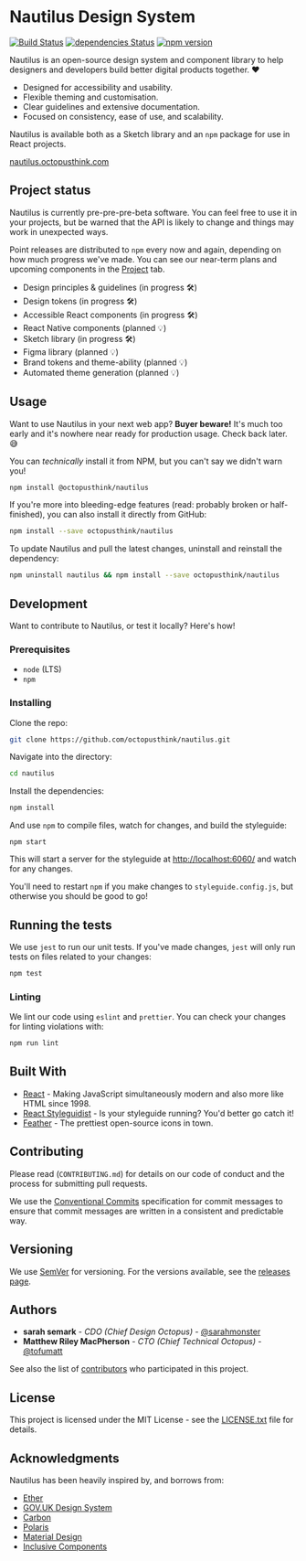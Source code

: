 # Nautilus Design System

[![Build Status](https://github.com/octopusthink/nautilus/workflows/Tests/badge.svg?branch=master)](https://github.com/octopusthink/nautilus/actions)
[![dependencies Status](https://david-dm.org/octopusthink/nautilus/status.svg)](https://david-dm.org/octopusthink/nautilus)
[![npm version](https://badge.fury.io/js/%40octopusthink%2Fnautilus.svg)](https://www.npmjs.com/package/@octopusthink/nautilus)

Nautilus is an open-source design system and component library to help designers and developers build better digital products together. ❤️

- Designed for accessibility and usability.
- Flexible theming and customisation.
- Clear guidelines and extensive documentation.
- Focused on consistency, ease of use, and scalability.

Nautilus is available both as a Sketch library and an `npm` package for use in React projects.

[nautilus.octopusthink.com](https://nautilus.octopusthink.com/)

## Project status

Nautilus is currently pre-pre-pre-beta software. You can feel free to use it in your projects, but be warned that the API is likely to change and things may work in unexpected ways.

Point releases are distributed to `npm` every now and again, depending on how much progress we've made. You can see our near-term plans and upcoming components in the [Project](https://github.com/octopusthink/nautilus/projects) tab.

- Design principles & guidelines (in progress 🛠)
- Design tokens (in progress 🛠)
- Accessible React components (in progress 🛠)
- React Native components (planned 💡)
- Sketch library (in progress 🛠)
- Figma library (planned 💡)
- Brand tokens and theme-ability (planned 💡)
- Automated theme generation (planned 💡)

## Usage

Want to use Nautilus in your next web app? **Buyer beware!** It's much too early and it's nowhere near ready for production usage. Check back later. 😅

You can _technically_ install it from NPM, but you can't say we didn't warn you!

```bash
npm install @octopusthink/nautilus
```

If you're more into bleeding-edge features (read: probably broken or half-finished), you can also install it directly from GitHub:

```bash
npm install --save octopusthink/nautilus
```

To update Nautilus and pull the latest changes, uninstall and reinstall the dependency:

```bash
npm uninstall nautilus && npm install --save octopusthink/nautilus
```

## Development

Want to contribute to Nautilus, or test it locally? Here's how!

### Prerequisites

- `node` (LTS)
- `npm`

### Installing

Clone the repo:

```bash
git clone https://github.com/octopusthink/nautilus.git
```

Navigate into the directory:

```bash
cd nautilus
```

Install the dependencies:

```bash
npm install
```

And use `npm` to compile files, watch for changes, and build the styleguide:

`npm start`

This will start a server for the styleguide at [http://localhost:6060/](http://localhost:6060/) and watch for any changes.

You'll need to restart `npm` if you make changes to `styleguide.config.js`, but otherwise you should be good to go!

## Running the tests

We use `jest` to run our unit tests. If you've made changes, `jest` will only run tests on files related to your changes:

```bash
npm test
```

### Linting

We lint our code using `eslint` and `prettier`. You can check your changes for linting violations with:

```bash
npm run lint
```

## Built With

- [React](https://reactjs.org/) - Making JavaScript simultaneously modern and also more like HTML since 1998.
- [React Styleguidist](https://react-styleguidist.js.org) - Is your styleguide running? You'd better go catch it!
- [Feather](https://feathericons.com/) - The prettiest open-source icons in town.

## Contributing

Please read (`CONTRIBUTING.md`) for details on our code of conduct and the process for submitting pull requests.

We use the [Conventional Commits](https://www.conventionalcommits.org/) specification for commit messages to ensure that commit messages are written in a consistent and predictable way.

## Versioning

We use [SemVer](http://semver.org/) for versioning. For the versions available, see the [releases page](https://github.com/octopusthink/nautilus/releases).

## Authors

- **sarah semark** - *CDO (Chief Design Octopus)* - [@sarahmonster](https://github.com/sarahmonster)
- **Matthew Riley MacPherson** - *CTO (Chief Technical Octopus)* - [@tofumatt](https://github.com/tofumatt)

See also the list of [contributors](https://github.com/octopusthink/nautilus/contributors) who participated in this project.

## License

This project is licensed under the MIT License - see the [LICENSE.txt](LICENSE.txt) file for details.

## Acknowledgments

Nautilus has been heavily inspired by, and borrows from:

- [Ether](https://ether.thescenery.co/)
- [GOV.UK Design System](https://design-system.service.gov.uk/)
- [Carbon](https://www.carbondesignsystem.com)
- [Polaris](https://polaris.shopify.com)
- [Material Design](https://material.io/design/)
- [Inclusive Components](https://inclusive-components.design/)
